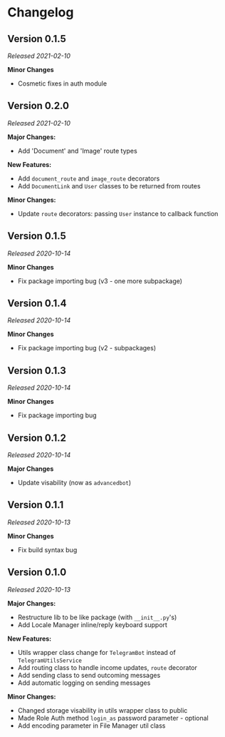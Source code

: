 # Changelog

## Version 0.1.5

_Released 2021-02-10_

**Minor Changes**
- Cosmetic fixes in auth module

## Version 0.2.0

_Released 2021-02-10_

**Major Changes:**
- Add 'Document' and 'Image' route types

**New Features:**
- Add `document_route` and `image_route` decorators
- Add `DocumentLink` and `User` classes to be returned from routes

**Minor Changes:**
- Update `route` decorators: passing `User` instance to callback function

## Version 0.1.5

_Released 2020-10-14_

**Minor Changes**
- Fix package importing bug (v3 - one more subpackage)

## Version 0.1.4

_Released 2020-10-14_

**Minor Changes**
- Fix package importing bug (v2 - subpackages)

## Version 0.1.3

_Released 2020-10-14_

**Minor Changes**
- Fix package importing bug

## Version 0.1.2

_Released 2020-10-14_

**Major Changes**
- Update visability (now as `advancedbot`)

## Version 0.1.1

_Released 2020-10-13_

**Minor Changes**
- Fix build syntax bug

## Version 0.1.0

_Released 2020-10-13_

**Major Changes:**
- Restructure lib to be like package (with `__init__.py`'s)
- Add Locale Manager inline/reply keyboard support

**New Features:**
- Utils wrapper class change for `TelegramBot` instead of `TelegramUtilsService`
- Add routing class to handle income updates, `route` decorator
- Add sending class to send outcoming messages
- Add automatic logging on sending messages

**Minor Changes:**
- Changed storage visability in utils wrapper class to public
- Made Role Auth method `login_as` password parameter - optional
- Add encoding parameter in File Manager util class

